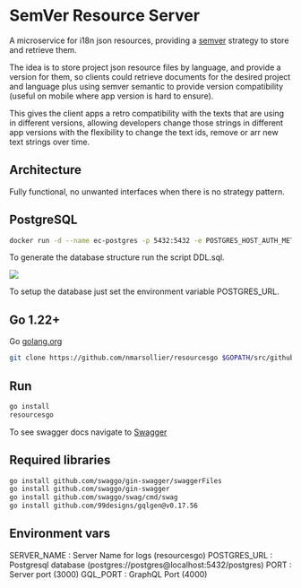 # SemVer Resource Server

A microservice for i18n json resources, providing a [semver](https://devhints.io/semver) strategy to
store and retrieve them.

The idea is to store project json resource files by language, and provide a version for them,
so clients could retrieve documents for the desired project and language plus using semver semantic
to provide version compatibility (useful on mobile where app version is hard to ensure).

This gives the client apps a retro compatibility with the texts that are using in different versions,
allowing developers change those strings in different app versions with the flexibility to change the
text ids, remove or arr new text strings over time.

## Architecture

Fully functional, no unwanted interfaces when there is no strategy pattern.

## PostgreSQL

```bash
docker run -d --name ec-postgres -p 5432:5432 -e POSTGRES_HOST_AUTH_METHOD=trust postgres:13
```

To generate the database structure run the script DDL.sql.

<img src='https://g.gravizo.com/svg?
digraph DER {
    rankdir=LR;
    node [shape=record];
    projects [label="{ projects | { id %28PK%29 | name | created | enabled }}"];
    languages [label="{ languages | { id %28PK%29 | name | created | enabled }}"];
    resources [label="{ resources | { id %28PK%29 | project %28FK%29 | language %28FK%29 | sem_ver | values | created | enabled }}"];
    projects -> resources [label="fk_project"];
    languages -> resources [label="fk_language"];
    resources -> resources [label="unique_project_language_semver", style=dotted];
}
'>


To setup the database just set the environment variable POSTGRES_URL.

## Go 1.22+

Go [golang.org](https://golang.org/doc/install)

```bash
git clone https://github.com/nmarsollier/resourcesgo $GOPATH/src/github.com/nmarsollier/resourcesgo
```

## Run

```bash
go install
resourcesgo
```

To see swagger docs navigate to [Swagger](http://localhost:3000/docs/index.html)

## Required libraries

```bash
go install github.com/swaggo/gin-swagger/swaggerFiles
go install github.com/swaggo/gin-swagger
go install github.com/swaggo/swag/cmd/swag
go install github.com/99designs/gqlgen@v0.17.56
```

## Environment vars

SERVER_NAME : Server Name for logs (resourcesgo)
POSTGRES_URL : Postgresql database (postgres://postgres@localhost:5432/postgres)
PORT : Server port (3000)
GQL_PORT : GraphQL Port (4000)
